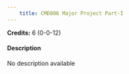 ```yaml
---
    title: CMD806 Major Project Part-I
---
```

**Credits:** 6 (0-0-12)



#### Description 
No description available